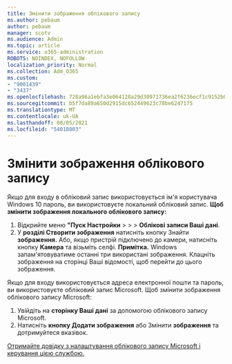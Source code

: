 ```yaml
---
title: Змінити зображення облікового запису
ms.author: pebaum
author: pebaum
manager: scotv
ms.audience: Admin
ms.topic: article
ms.service: o365-administration
ROBOTS: NOINDEX, NOFOLLOW
localization_priority: Normal
ms.collection: Adm_O365
ms.custom:
- "9001439"
- "3437"
ms.openlocfilehash: 728a96a1ebfa3e064128a29d30971736ea2f6236ecf1c9152b0a542efdc032e2
ms.sourcegitcommit: b5f7da89a650d2915dc652449623c78be6247175
ms.translationtype: MT
ms.contentlocale: uk-UA
ms.lasthandoff: 08/05/2021
ms.locfileid: "54018803"
---
```

# <a name="change-account-picture"></a>Змінити зображення облікового запису

Якщо для входу в обліковий запис використовується ім'я користувача Windows 10 пароль, ви використовуєте локальний обліковий запис. **Щоб змінити зображення локального облікового запису:**

1. Відкрийте меню **"Пуск Настройки**  >    >    >  **Облікові записи Ваші дані**.
2. У **розділі Створити зображення** натисніть кнопку Знайти **зображення.** Або, якщо пристрій підключено до камери, натисніть кнопку **Камера** та візьміть селфі. 
    **Примітка.** Windows запам'ятовуватиме останні три використані зображення. Клацніть зображення на сторінці Ваші відомості, щоб перейти до цього зображення.

Якщо для входу використовується адреса електронної пошти та пароль, ви використовуєте обліковий запис Microsoft. Щоб змінити зображення облікового запису Microsoft:

1. Увійдіть на **сторінку Ваші дані** за допомогою облікового запису Microsoft.
2. Натисніть **кнопку Додати зображення** або Змінити **зображення** та дотримуйтеся вказівок.

[Отримайте довідку з налаштування облікового запису Microsoft і керування цією службою.](https://support.microsoft.com/products/microsoft-account?category=manage-account)
